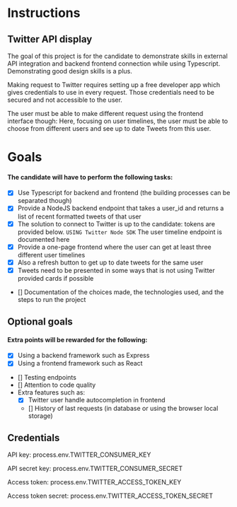 # Instructions
## Twitter API display

The goal of this project is for the candidate to demonstrate skills in external API integration and backend frontend connection while using Typescript. Demonstrating good design skills is a plus.

Making request to Twitter requires setting up a free developer app which gives credentials to use in every request. Those credentials need to be secured and not accessible to the user.

The user must be able to make different request using the frontend interface though: Here, focusing on user timelines, the user must be able to choose from different users and see up to date Tweets from this user.

# Goals

#### The candidate will have to perform the following tasks:

- [X] Use Typescript for backend and frontend (the building processes can be separated though)
- [X] Provide a NodeJS backend endpoint that takes a user_id and returns a list of recent formatted tweets of that user
- [X] The solution to connect to Twitter is up to the candidate: tokens are provided below. ```USING Twitter Node SDK``` The user timeline endpoint is documented here
- [X] Provide a one-page frontend where the user can get at least three different user timelines
- [X] Also a refresh button to get up to date tweets for the same user
- [X] Tweets need to be presented in some ways that is not using Twitter provided cards if possible
- [] Documentation of the choices made, the technologies used, and the steps to run the project


## Optional goals


#### Extra points will be rewarded for the following:

- [X] Using a backend framework such as Express
- [X] Using a frontend framework such as React
- []  Testing endpoints
- [] Attention to code quality
- Extra features such as:
    - [X] Twitter user handle autocompletion in frontend
    - [] History of last requests (in database or using the browser local storage)



## Credentials

API key: process.env.TWITTER_CONSUMER_KEY

API secret key: process.env.TWITTER_CONSUMER_SECRET

Access token: process.env.TWITTER_ACCESS_TOKEN_KEY

Access token secret: process.env.TWITTER_ACCESS_TOKEN_SECRET